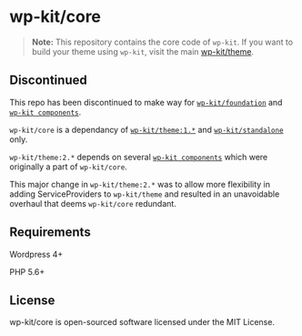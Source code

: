 # wp-kit/core

> **Note:** This repository contains the core code of ```wp-kit```. If you want to build your theme using ```wp-kit```, visit the main [wp-kit/theme](https://github.com/wp-kit/theme).

## Discontinued

This repo has been discontinued to make way for [```wp-kit/foundation```](https://github.com/wp-kit/foundation) and [```wp-kit components```](https://github.com/wp-kit).

```wp-kit/core``` is a dependancy of [```wp-kit/theme:1.*```](https://github.com/wp-kit/theme/releases/tag/1.5.5) and [```wp-kit/standalone```](https://github.com/wp-kit/standalone) only.

```wp-kit/theme:2.*``` depends on several [```wp-kit components```](https://github.com/wp-kit) which were originally a part of ```wp-kit/core```.

This major change in ```wp-kit/theme:2.*``` was to allow more flexibility in adding ServiceProviders to ```wp-kit/theme``` and resulted in an unavoidable overhaul that deems ```wp-kit/core``` redundant.

## Requirements

Wordpress 4+

PHP 5.6+

## License

wp-kit/core is open-sourced software licensed under the MIT License.
